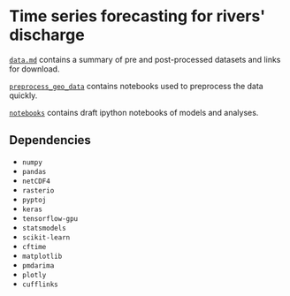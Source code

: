 # Time series forecasting for rivers' discharge

[`data.md`](https://github.com/cc-ai/climate-code/blob/master/data.md) contains a summary of pre and post-processed datasets and links for download.

[`preprocess_geo_data`](https://github.com/cc-ai/climate-code/tree/master/preprocess_geo_data) contains notebooks used to preprocess the data quickly.

[`notebooks`](https://github.com/cc-ai/climate-code/tree/master/notebooks) contains draft ipython notebooks of models and analyses.

## Dependencies

* `numpy`
* `pandas`
* `netCDF4`
* `rasterio`
* `pyptoj`
* `keras`
* `tensorflow-gpu`
* `statsmodels`
* `scikit-learn`
* `cftime`
* `matplotlib`
* `pmdarima`
* `plotly`
* `cufflinks`

